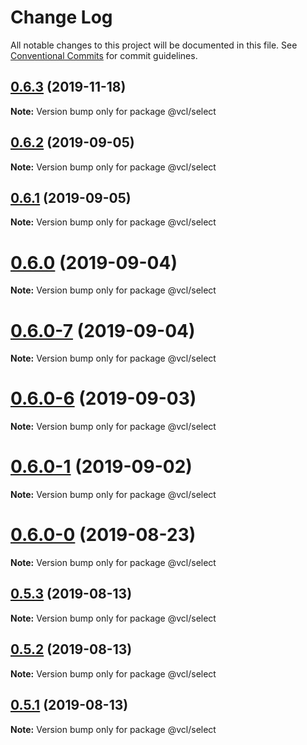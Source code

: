 # Change Log

All notable changes to this project will be documented in this file.
See [Conventional Commits](https://conventionalcommits.org) for commit guidelines.

## [0.6.3](https://github.com/vcl/select/compare/v0.6.2...v0.6.3) (2019-11-18)

**Note:** Version bump only for package @vcl/select





## [0.6.2](https://github.com/vcl/select/compare/v0.6.1...v0.6.2) (2019-09-05)

**Note:** Version bump only for package @vcl/select





## [0.6.1](https://github.com/vcl/select/compare/v0.6.0...v0.6.1) (2019-09-05)

**Note:** Version bump only for package @vcl/select





# [0.6.0](https://github.com/vcl/select/compare/v0.6.0-7...v0.6.0) (2019-09-04)

**Note:** Version bump only for package @vcl/select





# [0.6.0-7](https://github.com/vcl/select/compare/v0.6.0-5...v0.6.0-7) (2019-09-04)

**Note:** Version bump only for package @vcl/select





# [0.6.0-6](https://github.com/vcl/select/compare/v0.6.0-5...v0.6.0-6) (2019-09-03)

**Note:** Version bump only for package @vcl/select





# [0.6.0-1](https://github.com/vcl/select/compare/v0.6.0-0...v0.6.0-1) (2019-09-02)

**Note:** Version bump only for package @vcl/select





# [0.6.0-0](https://github.com/vcl/select/compare/v0.5.4...v0.6.0-0) (2019-08-23)

**Note:** Version bump only for package @vcl/select





## [0.5.3](https://github.com/vcl/select/compare/v0.5.1...v0.5.3) (2019-08-13)

**Note:** Version bump only for package @vcl/select





## [0.5.2](https://github.com/vcl/select/compare/v0.5.1...v0.5.2) (2019-08-13)

**Note:** Version bump only for package @vcl/select





## [0.5.1](https://github.com/vcl/select/compare/v0.5.0...v0.5.1) (2019-08-13)

**Note:** Version bump only for package @vcl/select
